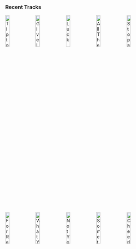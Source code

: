 ### Recent Tracks
[<img src='https://lastfm.freetls.fastly.net/i/u/300x300/ecae82853b784726c7e2c4e2ba55a4fd.png' width='16%' height='16%' alt='Tiptoe'>](https://www.last.fm/music/imagine%2bdragons/_/tiptoe)&nbsp;&nbsp;&nbsp;&nbsp;[<img src='https://lastfm.freetls.fastly.net/i/u/300x300/11dd7e48a1f042c688bf54985f01d088.png' width='16%' height='16%' alt='Give Life Back to Music'>](https://www.last.fm/music/daft%2bpunk/_/give%2blife%2bback%2bto%2bmusic)&nbsp;&nbsp;&nbsp;&nbsp;[<img src='https://lastfm.freetls.fastly.net/i/u/300x300/01bccad9d7be4980c9fdbcec3be695c9.png' width='16%' height='16%' alt='Luck'>](https://www.last.fm/music/american%2bauthors/_/luck)&nbsp;&nbsp;&nbsp;&nbsp;[<img src='https://lastfm.freetls.fastly.net/i/u/300x300/d83c5d906703a8c8042285d0902d9cf4.png' width='16%' height='16%' alt='All These Things That Ive Done'>](https://www.last.fm/music/the%2bkillers/_/all%2bthese%2bthings%2bthat%2bi%2527ve%2bdone)&nbsp;&nbsp;&nbsp;&nbsp;[<img src='https://lastfm.freetls.fastly.net/i/u/300x300/51bb57e995434f87b305d2584319648b.png' width='16%' height='16%' alt='Stop and Stare'>](https://www.last.fm/music/onerepublic/_/stop%2band%2bstare)&nbsp;&nbsp;&nbsp;&nbsp;<br>[<img src='https://lastfm.freetls.fastly.net/i/u/300x300/462a88748d374862acdd38a0aab7ab2d.png' width='16%' height='16%' alt='For Reasons Unknown'>](https://www.last.fm/music/the%2bkillers/_/for%2breasons%2bunknown)&nbsp;&nbsp;&nbsp;&nbsp;[<img src='https://lastfm.freetls.fastly.net/i/u/300x300/aa9e02325be944cab8e4392f1948f5e0.png' width='16%' height='16%' alt='What You Know'>](https://www.last.fm/music/two%2bdoor%2bcinema%2bclub/_/what%2byou%2bknow)&nbsp;&nbsp;&nbsp;&nbsp;[<img src='https://lastfm.freetls.fastly.net/i/u/300x300/db98a3f967bd4b6b9dc86251801cce60.png' width='16%' height='16%' alt='Not Your Fault'>](https://www.last.fm/music/awolnation/_/not%2byour%2bfault)&nbsp;&nbsp;&nbsp;&nbsp;[<img src='https://lastfm.freetls.fastly.net/i/u/300x300/aa9e02325be944cab8e4392f1948f5e0.png' width='16%' height='16%' alt='Something Good Can Work'>](https://www.last.fm/music/two%2bdoor%2bcinema%2bclub/_/something%2bgood%2bcan%2bwork)&nbsp;&nbsp;&nbsp;&nbsp;[<img src='https://lastfm.freetls.fastly.net/i/u/300x300/625a6f32a943486bc824a37d93f017e7.png' width='16%' height='16%' alt='Cheerleader - Felix Jaehn Remix Radio Edit'>](https://www.last.fm/music/omi/_/cheerleader%2b-%2bfelix%2bjaehn%2bremix%2bradio%2bedit)&nbsp;&nbsp;&nbsp;&nbsp;<br>
